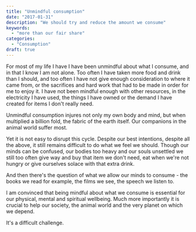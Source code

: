 ```yaml
---
title: "Unmindful consumption"
date: "2017-01-31"
description: "We should try and reduce the amount we consume"
keywords:
  - "more than our fair share"
categories:
  - "Consumption"
draft: true
---
```


For most of my life I have I have been unmindful about what I consume, and in that I know I am not alone. Too often I have taken more food and drink than I should, and too often I have not give enough consideration to where it came from, or the sacrifices and hard work that had to be made in order for me to enjoy it. I have not been mindful enough with other resources, in the electricity I have used, the things I have owned or the demand I have created for items I don't really need.

Unmindful consumption injures not only my own body and mind, but when multiplied a billion fold, the fabric of the earth itself. Our companions in the animal world suffer most.<!--more--> 

Yet it is not easy to disrupt this cycle. Despite our best intentions, despite all the above, it still remains difficult to do what we feel we should. Though our minds can be confused, our bodies too heavy and our souls unsettled we still too often give way and buy that item we don't need, eat when we're not hungry or give ourselves solace with that extra drink. 

And then there's the question of what we allow our minds to consume - the books we read for example, the films we see, the speech we listen to.

I am convinced that being mindful about what we consume is essential for our physical, mental and spiritual wellbeing. Much more importantly it is crucial to help our society, the animal world and the very planet on which we depend.

It's a difficult challenge.